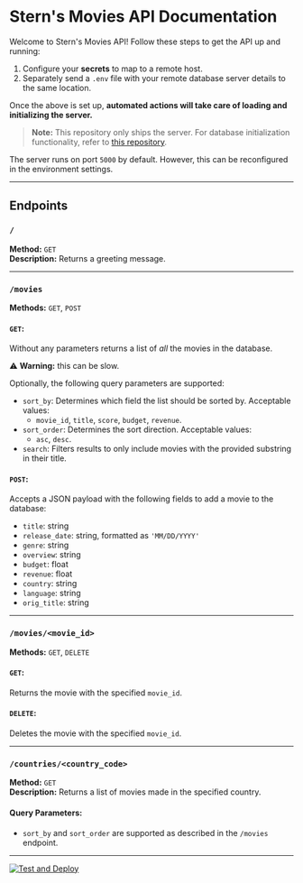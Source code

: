 # Stern's Movies API Documentation

Welcome to Stern's Movies API! Follow these steps to get the API up and running:

1. Configure your **secrets** to map to a remote host.
2. Separately send a `.env` file with your remote database server details to the same location.

Once the above is set up, **automated actions will take care of loading and initializing the server.**

> **Note:** This repository only ships the server. For database initialization functionality, refer to [this repository](https://github.com/stern-sigma/Coursework-Backend-Week-2/tree/main/movie_api).

The server runs on port `5000` by default. However, this can be reconfigured in the environment settings.

---

## Endpoints

### `/`
**Method:** `GET`  
**Description:** Returns a greeting message.

---

### `/movies`
**Methods:** `GET`, `POST`

#### `GET`:
Without any parameters returns a list of *all* the movies in the database.

⚠️ **Warning:** this can be slow.

Optionally, the following query parameters are supported:  
- `sort_by`: Determines which field the list should be sorted by. Acceptable values:  
  - `movie_id`, `title`, `score`, `budget`, `revenue`.  
- `sort_order`: Determines the sort direction. Acceptable values:  
  - `asc`, `desc`.  
- `search`: Filters results to only include movies with the provided substring in their title.

#### `POST`:
Accepts a JSON payload with the following fields to add a movie to the database:  
- `title`: string  
- `release_date`: string, formatted as `'MM/DD/YYYY'`  
- `genre`: string  
- `overview`: string  
- `budget`: float  
- `revenue`: float  
- `country`: string  
- `language`: string  
- `orig_title`: string  

---

### `/movies/<movie_id>`
**Methods:** `GET`, `DELETE`

#### `GET`:
Returns the movie with the specified `movie_id`.

#### `DELETE`:
Deletes the movie with the specified `movie_id`.

---

### `/countries/<country_code>`
**Method:** `GET`  
**Description:** Returns a list of movies made in the specified country.  

#### Query Parameters:
- `sort_by` and `sort_order` are supported as described in the `/movies` endpoint.

---
[![Test and Deploy](https://github.com/stern-sigma/Week-6-Movies/actions/workflows/test_and_deploy.yml/badge.svg)](https://github.com/stern-sigma/Week-6-Movies/actions/workflows/test_and_deploy.yml)

